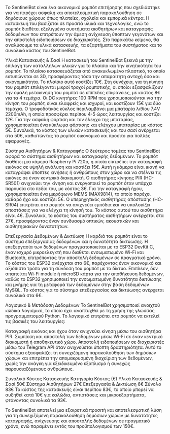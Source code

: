 Το SentinelBot είναι ένα οικονομικό ρομπότ επιτήρησης που σχεδιάστηκε για να παρέχει ασφαλή και αποτελεσματική παρακολούθηση σε δημόσιους χώρους όπως πλατείες, σχολεία και εμπορικά κέντρα. Η κατασκευή του βασίζεται σε προσιτά υλικά και τεχνολογίες, ενώ το ρομπότ διαθέτει εξελιγμένα συστήματα αισθητήρων και καταγραφής δεδομένων που επιτρέπουν την άμεση ανίχνευση ύποπτων γεγονότων και την αποστολή ειδοποιήσεων σε διαχειριστές. Στο παρακάτω κείμενο, θα αναλύσουμε τα υλικά κατασκευής, τα εξαρτήματα του συστήματος και το συνολικό κόστος του SentinelBot.

Υλικά Κατασκευής & Σασί
Η κατασκευή του SentinelBot ξεκινά με την επιλογή των κατάλληλων υλικών για το πλαίσιο και την κινητικότητα του ρομπότ. Το πλαίσιο κατασκευάζεται από ανακυκλωμένο πλαστικό, το οποίο εκτυπώνεται σε 3D, προσφέροντας τόσο την απαραίτητη αντοχή όσο και οικονομικότητα. Το πλαίσιο αυτό κοστίζει 10€. Στη συνέχεια, για τη κίνηση του ρομπότ επιλέγονται μικροί τροχοί ρομποτικής, οι οποίοι εξασφαλίζουν την ομαλή μετακίνηση του ρομπότ σε επίπεδες επιφάνειες, με κόστος 8€ για τα 4 τεμάχια. Οι DC κινητήρες 100 RPM που χρησιμοποιούνται για την κίνηση του ρομπότ, είναι ελαφρείς και ισχυροί, και κοστίζουν 15€ για δύο τεμάχια. Ο τροφοδοτικός κύκλος περιλαμβάνει μια μπαταρία λιθίου 7.4V 2200mAh, η οποία προσφέρει περίπου 4-5 ώρες λειτουργίας και κοστίζει 12€. Για την ασφαλή φόρτιση και τον έλεγχο της μπαταρίας, χρησιμοποιείται ένα κύκλωμα φόρτισης και ελέγχου μπαταρίας με κόστος 5€. Συνολικά, το κόστος των υλικών κατασκευής και του σασί ανέρχεται στα 50€, καθιστώντας το ρομπότ οικονομικό και προσιτό για πολλές εφαρμογές.

Σύστημα Αισθητήρων & Καταγραφής
Ο δεύτερος τομέας του SentinelBot αφορά το σύστημα αισθητήρων και καταγραφής δεδομένων. Το ρομπότ διαθέτει μια κάμερα Raspberry Pi 720p, η οποία επιτρέπει την καταγραφή εικόνας σε υψηλή ανάλυση και κοστίζει 15€. Αυτή η κάμερα είναι ικανή να καταγράφει ύποπτες κινήσεις ή ανθρώπους στον χώρο και να στέλνει τις εικόνες σε έναν κεντρικό διακομιστή. Ο αισθητήρας κίνησης PIR (HC-SR501) ανιχνεύει την κίνηση και ενεργοποιεί το ρομπότ όταν υπάρχει παρουσία στο πεδίο του, με κόστος 3€. Για την καταγραφή ήχου, χρησιμοποιείται ένα μικρόφωνο MEMS (MAX9814), το οποίο παρέχει καθαρό ήχο και κοστίζει 5€. Ο υπερηχητικός αισθητήρας απόστασης (HC-SR04) επιτρέπει στο ρομπότ να ανιχνεύει εμπόδια και να υπολογίζει αποστάσεις για να ελέγχει τη κίνησή του. Το κόστος αυτού του αισθητήρα είναι 4€. Συνολικά, το κόστος του συστήματος αισθητήρων ανέρχεται στα 27€, προσφέροντας έναν συνδυασμό οπτικών, ακουστικών και αισθητηριακών δυνατοτήτων.

Επεξεργασία Δεδομένων & Δικτύωση
Η καρδιά του ρομπότ είναι το σύστημα επεξεργασίας δεδομένων και η δυνατότητα δικτύωσης. Η επεξεργασία των δεδομένων πραγματοποιείται με το ESP32 DevKit C, έναν ισχυρό μικροελεγκτή που διαθέτει ενσωματωμένο Wi-Fi και Bluetooth, επιτρέποντας την αποστολή δεδομένων σε πραγματικό χρόνο. Το κόστος του ESP32 ανέρχεται στα 6€, παρέχοντας έναν οικονομικό και αξιόπιστο τρόπο για τη σύνδεση του ρομπότ με το δίκτυο. Επιπλέον, δεν απαιτείται Wi-Fi module ή microSD κάρτα για την αποθήκευση δεδομένων, καθώς το ESP32 χρησιμοποιεί την ενσωματωμένη δυνατότητα δικτύωσης και μνήμης για τη μεταφορά των δεδομένων στην βάση δεδομένων MySQL. Το κόστος για το σύστημα επεξεργασίας και δικτύωσης ανέρχεται συνολικά στα 6€.

Λογισμικό & Μετάδοση Δεδομένων
Το SentinelBot χρησιμοποιεί ανοιχτού κώδικα λογισμικό, το οποίο έχει αναπτυχθεί με τη χρήση της γλώσσας προγραμματισμού Python. Το λογισμικό επιτρέπει στο ρομπότ να εκτελεί τις βασικές του λειτουργίες:

Καταγραφή εικόνας και ήχου όταν ανιχνεύει κίνηση μέσω του αισθητήρα PIR.
Συμπίεση και αποστολή των δεδομένων μέσω Wi-Fi σε έναν κεντρικό διακομιστή ή αποθηκευτικό χώρο.
Αποστολή ειδοποιήσεων σε διαχειριστές μέσω του Telegram API όταν ανιχνεύεται ύποπτη δραστηριότητα.
Αυτό το σύστημα εξασφαλίζει τη συνεχιζόμενη παρακολούθηση των δημόσιων χώρων και επιτρέπει την απομακρυσμένη διαχείριση των δεδομένων, χωρίς την ανάγκη για εξειδικευμένο εξοπλισμό ή συνεχώς παρουσιαζόμενους ανθρώπους.

Συνολικό Κόστος Κατασκευής
Κατηγορία	Κόστος (€)
Υλικά Κατασκευής & Σασί	50€
Σύστημα Αισθητήρων	27€
Επεξεργασία & Δικτύωση	6€
Σύνολο	83€
Το κόστος της κατασκευής είναι περίπου 83€, το οποίο μπορεί να αυξηθεί κατά 10€ για καλώδια, αντιστάσεις και μικροεξαρτήματα, φτάνοντας συνολικά τα 93€.

Το SentinelBot αποτελεί μια εξαιρετικά προσιτή και αποτελεσματική λύση για τη συνεχιζόμενη παρακολούθηση δημόσιων χώρων με δυνατότητες καταγραφής, ανίχνευσης και αποστολής δεδομένων σε πραγματικό χρόνο, ενώ παραμένει εντός του προϋπολογισμού των 150€.
